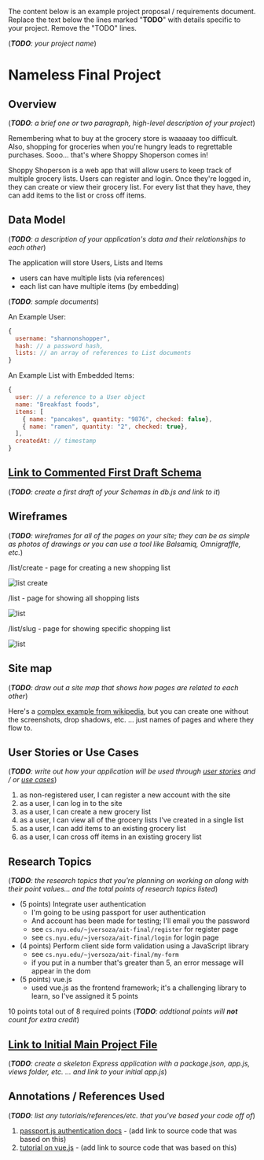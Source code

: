 The content below is an example project proposal / requirements document. Replace the text below the lines marked "__TODO__" with details specific to your project. Remove the "TODO" lines.

(___TODO__: your project name_)

# Nameless Final Project 

## Overview

(___TODO__: a brief one or two paragraph, high-level description of your project_)

Remembering what to buy at the grocery store is waaaaay too difficult. Also, shopping for groceries when you're hungry leads to regrettable purchases. Sooo... that's where Shoppy Shoperson comes in!

Shoppy Shoperson is a web app that will allow users to keep track of multiple grocery lists. Users can register and login. Once they're logged in, they can create or view their grocery list. For every list that they have, they can add items to the list or cross off items.


## Data Model

(___TODO__: a description of your application's data and their relationships to each other_) 

The application will store Users, Lists and Items

* users can have multiple lists (via references)
* each list can have multiple items (by embedding)

(___TODO__: sample documents_)

An Example User:

```javascript
{
  username: "shannonshopper",
  hash: // a password hash,
  lists: // an array of references to List documents
}
```

An Example List with Embedded Items:

```javascript
{
  user: // a reference to a User object
  name: "Breakfast foods",
  items: [
    { name: "pancakes", quantity: "9876", checked: false},
    { name: "ramen", quantity: "2", checked: true},
  ],
  createdAt: // timestamp
}
```


## [Link to Commented First Draft Schema](db.js) 

(___TODO__: create a first draft of your Schemas in db.js and link to it_)

## Wireframes

(___TODO__: wireframes for all of the pages on your site; they can be as simple as photos of drawings or you can use a tool like Balsamiq, Omnigraffle, etc._)

/list/create - page for creating a new shopping list

![list create](documentation/list-create.png)

/list - page for showing all shopping lists

![list](documentation/list.png)

/list/slug - page for showing specific shopping list

![list](documentation/list-slug.png)

## Site map

(___TODO__: draw out a site map that shows how pages are related to each other_)

Here's a [complex example from wikipedia](https://upload.wikimedia.org/wikipedia/commons/2/20/Sitemap_google.jpg), but you can create one without the screenshots, drop shadows, etc. ... just names of pages and where they flow to.

## User Stories or Use Cases

(___TODO__: write out how your application will be used through [user stories](http://en.wikipedia.org/wiki/User_story#Format) and / or [use cases](https://www.mongodb.com/download-center?jmp=docs&_ga=1.47552679.1838903181.1489282706#previous)_)

1. as non-registered user, I can register a new account with the site
2. as a user, I can log in to the site
3. as a user, I can create a new grocery list
4. as a user, I can view all of the grocery lists I've created in a single list
5. as a user, I can add items to an existing grocery list
6. as a user, I can cross off items in an existing grocery list

## Research Topics

(___TODO__: the research topics that you're planning on working on along with their point values... and the total points of research topics listed_)

* (5 points) Integrate user authentication
    * I'm going to be using passport for user authentication
    * And account has been made for testing; I'll email you the password
    * see <code>cs.nyu.edu/~jversoza/ait-final/register</code> for register page
    * see <code>cs.nyu.edu/~jversoza/ait-final/login</code> for login page
* (4 points) Perform client side form validation using a JavaScript library
    * see <code>cs.nyu.edu/~jversoza/ait-final/my-form</code>
    * if you put in a number that's greater than 5, an error message will appear in the dom
* (5 points) vue.js
    * used vue.js as the frontend framework; it's a challenging library to learn, so I've assigned it 5 points

10 points total out of 8 required points (___TODO__: addtional points will __not__ count for extra credit_)


## [Link to Initial Main Project File](app.js) 

(___TODO__: create a skeleton Express application with a package.json, app.js, views folder, etc. ... and link to your initial app.js_)

## Annotations / References Used

(___TODO__: list any tutorials/references/etc. that you've based your code off of_)

1. [passport.js authentication docs](http://passportjs.org/docs) - (add link to source code that was based on this)
2. [tutorial on vue.js](https://vuejs.org/v2/guide/) - (add link to source code that was based on this)
